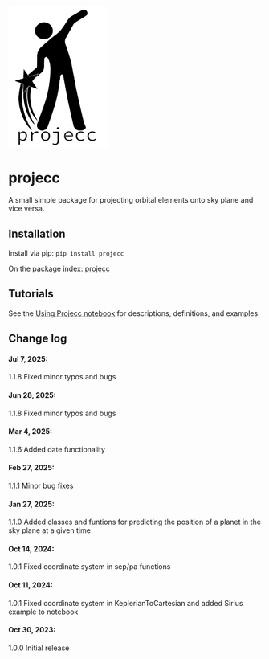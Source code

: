 <img src="projecc/logo/black-transp.png" alt="logo" width="200"/>

# projecc
A small simple package for projecting orbital elements onto sky plane and vice versa.

## Installation

Install via pip:
<code>pip install projecc</code>

On the package index: <a href="https://pypi.org/project/projecc/">projecc</a>


## Tutorials

See the <a href="https://github.com/logan-pearce/projecc/blob/main/projecc/UsingProjecc.ipynb">Using Projecc notebook</a> for descriptions, definitions, and examples.

## Change log

#### Jul 7, 2025:
1.1.8 Fixed minor typos and bugs

#### Jun 28, 2025:
1.1.8 Fixed minor typos and bugs

#### Mar 4, 2025:
1.1.6 Added date functionality

#### Feb 27, 2025:
1.1.1 Minor bug fixes

#### Jan 27, 2025:
1.1.0 Added classes and funtions for predicting the position of a planet in the sky plane at a given time

#### Oct 14, 2024:
1.0.1 Fixed coordinate system in sep/pa functions

#### Oct 11, 2024:
1.0.1 Fixed coordinate system in KeplerianToCartesian and added Sirius example to notebook

#### Oct 30, 2023:
1.0.0 Initial release
